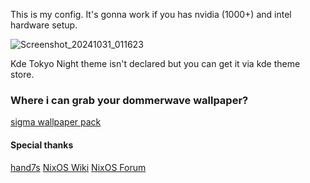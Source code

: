 This is my config.
It's gonna work if you has nvidia (1000+) and intel hardware setup.

![Screenshot_20241031_011623](https://github.com/user-attachments/assets/f7ce3e4e-299b-444a-ace2-9106fdf6fb40)

Kde Tokyo Night theme  isn't declared but you can get it via kde theme store.

### Where i can grab your dommerwave wallpaper?
[sigma wallpaper pack](https://github.com/kotudemo/PoALFW/releases/tag/wallpapers) 
#### Special thanks 
[hand7s](https://github.com/s0me1newithhand7s)
[NixOS Wiki](https://nixos.wiki/wiki/Main_Page)
[NixOS Forum](https://discourse.nixos.org/)
